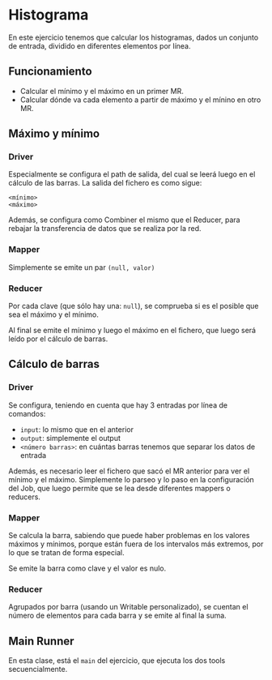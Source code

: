 Histograma 
=======

En este ejercicio tenemos que calcular los histogramas, dados un conjunto de entrada,
dividido en diferentes elementos por línea.

## Funcionamiento
 -  Calcular el mínimo y el máximo en un primer MR.
 -  Calcular dónde va cada elemento a partir de máximo y el mínino en otro MR.

## Máximo y mínimo

### Driver

Especialmente se configura el path de salida, del cual se leerá luego en el cálculo de las barras.
La salida del fichero es como sigue:

``` 
<mínimo>
<máximo>
``` 

Además, se configura como Combiner el mismo que el Reducer, para rebajar la transferencia de datos
que se realiza por la red.

### Mapper

Simplemente se emite un par `(null, valor)`

### Reducer

Por cada clave (que sólo hay una: `null`), se comprueba si es el posible que sea el máximo y 
el mínimo.

Al final se emite el mínimo y luego el máximo en el fichero, que luego será leído por el cálculo de barras.

## Cálculo de barras

### Driver

Se configura, teniendo en cuenta que hay 3 entradas por línea de comandos:
 - `input`: lo mismo que en el anterior
 - `output`: simplemente el output
 - `<número barras>`: en cuántas barras tenemos que separar los datos de entrada
 
Además, es necesario leer el fichero que sacó el MR anterior para ver el mínimo y el máximo.
Simplemente lo parseo y lo paso en la configuración del Job, que luego permite que se lea desde
diferentes mappers o reducers.

### Mapper

Se calcula la barra, sabiendo que puede haber problemas en los valores máximos y mínimos, porque
están fuera de los intervalos más extremos, por lo que se tratan de forma especial.

Se emite la barra como clave y el valor es nulo.

### Reducer

Agrupados por barra (usando un Writable personalizado), se cuentan el número de elementos
para cada barra y se emite al final la suma.

## Main Runner

En esta clase, está el  `main` del ejercicio, que ejecuta los dos tools secuencialmente.